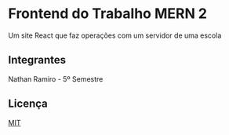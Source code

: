# Frontend do Trabalho MERN 2
Um site React que faz operações com um servidor de uma escola

## Integrantes
Nathan Ramiro - 5º Semestre

## Licença
[MIT](https://choosealicense.com/licenses/mit/)